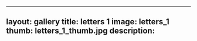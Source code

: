 
---
layout: gallery
title: letters 1
image: letters_1
thumb: letters_1_thumb.jpg
description:
---
    